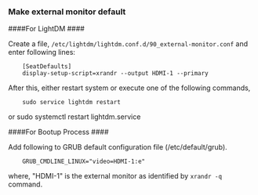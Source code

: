 ### Make external monitor default ###

####For LightDM ####

Create a file, `/etc/lightdm/lightdm.conf.d/90_external-monitor.conf`
and enter following lines:

        [SeatDefaults]
        display-setup-script=xrandr --output HDMI-1 --primary

After this, either restart system or execute one of the following commands,

        sudo service lightdm restart
or
        sudo systemctl restart lightdm.service

####For Bootup Process ####

Add following to GRUB default configuration file (/etc/default/grub).

        GRUB_CMDLINE_LINUX="video=HDMI-1:e"

where, "HDMI-1" is the external monitor as identified by `xrandr -q` command.
